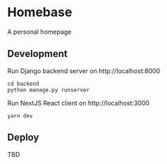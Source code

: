 # Homebase

A personal homepage

## Development

Run Django backend server on http://localhost:8000

```
cd backend
python manage.py runserver
```

Run NextJS React client on http://localhost:3000

```
yarn dev
```

## Deploy

TBD
